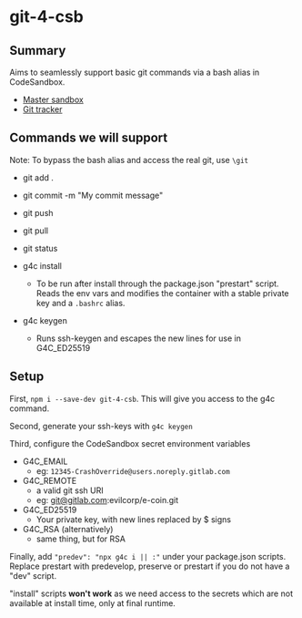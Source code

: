 # git-4-csb

## Summary

Aims to seamlessly support basic git
commands via a bash alias in CodeSandbox.

- [Master sandbox](https://codesandbox.io/s/git-4-csb-r3f01?file=/README.md)
- [Git tracker](https://gitlab.com/vblip/git-4-csb)

## Commands we will support

Note: To bypass the bash alias and access the real git, use `\git`

- git add .
- git commit -m "My commit message"
- git push
- git pull
- git status

- g4c install
  - To be run after install through the package.json "prestart" script. Reads the env vars and modifies the container with a stable private key and a `.bashrc` alias.
- g4c keygen
  - Runs ssh-keygen and escapes the new lines for use in G4C_ED25519

## Setup

First, `npm i --save-dev git-4-csb`. This will give you access to the g4c command.

Second, generate your ssh-keys with `g4c keygen`

Third, configure the CodeSandbox secret environment variables

- G4C_EMAIL
  - eg: `12345-CrashOverride@users.noreply.gitlab.com`
- G4C_REMOTE
  - a valid git ssh URI
  - eg: git@gitlab.com:evilcorp/e-coin.git
- G4C_ED25519
  - Your private key, with new lines replaced by \$ signs
- G4C_RSA (alternatively)
  - same thing, but for RSA

Finally, add `"predev": "npx g4c i || :"` under your package.json scripts. Replace prestart with predevelop, preserve or prestart if you do not have a "dev" script.

"install" scripts **won't work** as we need access to the secrets which are not available at install time, only at final runtime.
